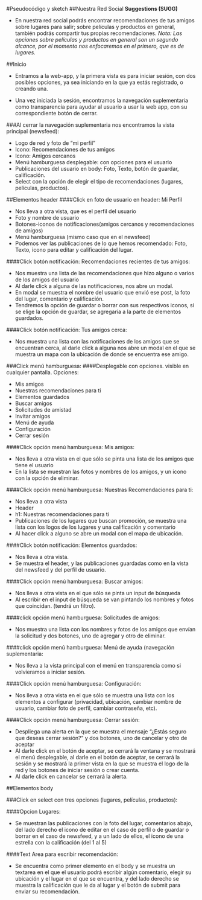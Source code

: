 #Pseudocódigo y sketch
##Nuestra Red Social **Suggestions (SUGG)**

- En nuestra red social podrás encontrar recomendaciones de tus amigos sobre lugares para salir; sobre películas y productos en general, también podrás compartir tus propias recomendaciones.
*Nota: Las opciones sobre películas y productos en general son un segundo alcance, por el momento nos enfocaremos en el primero, que es de lugares.*


##Inicio
- Entramos a la web-app, y la primera vista es para iniciar sesión, con dos posibles opciones, ya sea iniciando en la que ya estás registrado, o creando una.

- Una vez iniciada la sesión, encontramos la navegación suplementaria como transparencia para ayudar al usuario a usar la web app, con su correspondiente botón de cerrar.


###Al cerrar la navegación suplementaria nos encontramos la vista principal (newsfeed):
- Logo de red y foto de “mi perfil”
- Icono: Recomendaciones de tus amigos
- Icono: Amigos cercanos
- Menú hamburguesa desplegable: con opciones para el usuario
- Publicaciones del usuario en body: Foto, Texto, botón de guardar, calificación.
- Select con la opción de elegir el tipo de recomendaciones (lugares, películas, productos).


##Elementos header
####Click en foto de usuario en header: Mi Perfil
- Nos lleva a otra vista, que es el perfil del usuario
- Foto y nombre de usuario
- Botones-iconos de notificaciones(amigos cercanos y recomendaciones de amigos)
- Menú hamburguesa (mismo caso que en el newsfeed)
- Podemos ver las publicaciones de lo que hemos recomendado: Foto, Texto, icono para editar y calificación del lugar.


####Click botón notificación: Recomendaciones recientes de tus amigos:
- Nos muestra una lista de las recomendaciones que hizo alguno o varios de los amigos del usuario
- Al darle click a alguna de las notificaciones, nos abre un modal.
- En modal se muestra el nombre del usuario que envió ese post, la foto del lugar, comentario y calificación.
- Tendremos la opción de guardar o borrar con sus respectivos iconos, si se elige la opción de guardar, se agregaría a la parte de elementos guardados.


####Click botón notificación: Tus amigos cerca:
- Nos muestra una lista con las notificaciones de los amigos que se encuentran cerca, al darle click a alguna nos abre un modal en el que se muestra un mapa con la ubicación de donde se encuentra ese amigo.


###Click menú hamburguesa:
####Desplegable con opciones. visible en cualquier pantalla. Opciones:
- Mis amigos
- Nuestras recomendaciones para ti
- Elementos guardados
- Buscar amigos
- Solicitudes de amistad
- Invitar amigos
- Menú de ayuda
- Configuración
- Cerrar sesión                 


####Click opción menú hamburguesa: Mis amigos:
- Nos lleva a otra vista en el que sólo se pinta una lista de los amigos que tiene el usuario
- En la lista se muestran las fotos y nombres de los amigos, y un icono con la opción de eliminar.


####Click opción menú hamburguesa: Nuestras Recomendaciones para ti:
- Nos lleva a otra vista
- Header
- h1: Nuestras recomendaciones para ti
- Publicaciones de los lugares que buscan promoción, se muestra una lista con los logos de los lugares y una calificación y comentario
- Al hacer click a alguno se abre un modal con el mapa de ubicación.


####Click botón notificación: Elementos guardados:
- Nos lleva a otra vista.
- Se muestra el header, y las publicaciones guardadas como en la vista del newsfeed y del perfil de usuario.


####Click opción menú hamburguesa: Buscar amigos:
- Nos lleva a otra vista en el que sólo se pinta un input de búsqueda
- Al escribir en el input de búsqueda se van pintando los nombres y fotos que coincidan. (tendrá un filtro).


####click opción menú hamburguesa: Solicitudes de amigos:
- Nos muestra una lista con los nombres y fotos de los amigos que envían la solicitud y dos botones, uno de agregar y otro de eliminar.


####click opción menú hamburguesa: Menú de ayuda (navegación suplementaria:
- Nos lleva a la vista principal con el menú en transparencia como si volvieramos a iniciar sesión.


####Click opción menú hamburguesa: Configuración:
- Nos lleva a otra vista en el que sólo se muestra una lista con los elementos a configurar (privacidad, ubicación, cambiar nombre de usuario, cambiar foto de perfil, cambiar contraseña, etc).


####Click opción menú hamburguesa: Cerrar sesión:
- Despliega una alerta en la que se muestra el mensaje “¿Estás seguro que deseas cerrar sesión?” y dos botones, uno de cancelar y otro de aceptar
- Al darle click en el botón de aceptar, se cerrará la ventana y se mostrará el menú desplegable, al darle en el botón de aceptar, se cerrará la sesión y se mostrará la primer vista en la que se muestra el logo de la red y los botones de iniciar sesión o crear cuenta.
- Al darle click en cancelar se cerrará la alerta.


##Elementos body

###Click en select con tres opciones (lugares, películas, productos):

####Opcion Lugares:
- Se muestran las publicaciones con la foto del lugar, comentarios abajo, del lado derecho el icono de editar en el caso de perfil o de guardar o borrar en el caso de newsfeed, y a un lado de ellos, el icono de una estrella con la calificación (del 1 al 5)

####Text Area para escribir recomendación:
- Se encuentra como primer elemento en el body y se muestra un textarea en el que el usuario podrá escribir algún comentario, elegir su ubicación y el lugar en el que se encuentra, y del lado derecho se muestra la calificación que le da al lugar y el botón de submit para enviar su recomendación.
